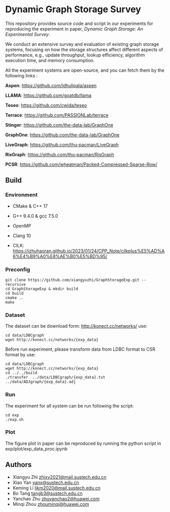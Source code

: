 # Dynamic Graph Storage Survey

This repository provides source code and script in our experiments for reproducing
the experiment in paper, _Dynamic Graph Storage: An Experimental Survey_.

We conduct an extensive survey and evaluation of existing graph storage
systems, focusing on how the storage structures affect different
aspects of performance, e.g., update throughput, lookup efficiency,
algorithm execution time, and memory consumption.

All the experiment systems are open-source, and you can fetch them by the following
links :

**Aspen**: https://github.com/ldhulipala/aspen

**LLAMA**: https://github.com/goatdb/llama

**Teseo**: https://github.com/cwida/teseo

**Terrace**: https://github.com/PASSIONLab/terrace

**Stinger**: https://github.com/the-data-lab/GraphOne

**GraphOne**: https://github.com/the-data-lab/GraphOne

**LiveGraph**: https://github.com/thu-pacman/LiveGraph

**RisGraph**: https://github.com/thu-pacman/RisGraph

**PCSR**: https://github.com/wheatman/Packed-Compressed-Sparse-Row/

## Build

### Environment
- CMake & C++ 17
- G++ 9.4.0 & gcc 7.5.0
- OpenMP
- Clang 10

- CILK: https://izhuhaoran.github.io/2023/01/24/CPP_Note/cilkplus%E5%AD%A6%E4%B9%A0%E8%AE%B0%E5%BD%95/

### Preconfig

```
git clone https://github.com/xiangyuzhi/GraphStorageExp.git --recursive
cd GraphStorageExp & mkdir build 
cd build
cmake ..
make
```

### Dataset

The dataset can be download form: http://konect.cc/networks/ use:

```
cd data/LDBCgraph
wget http://konect.cc/networks/{exp_data} 
```

Before run experiment, please transform data from LDBC format to CSR format by use:

```
cd data/LDBCgraph
wget http://konect.cc/networks/{exp_data} 
cd ../../build
./transfer  ../data/LDBCgraph/{exp_data}.txt  ../data/ADJgraph/{exp_data}.adj
```

### Run

The experiment for all system can be run following the script:

```
cd exp
./exp.sh
```

### Plot
The figure plot in paper can be reproduced by running the python script in 
exp/plot/exp_data_proc.ipynb

## Authors

- Xiangyu Zhi [zhixy2021@mail.sustech.edu.cn](zhixy2021@mail.sustech.edu.cn)
- Xiao Yan [yanx@sustech.edu.cn](yanx@sustech.edu.cn)
- Keming Li [likm2020@mail.sustech.edu.cn](likm2020@mail.sustech.edu.cn)
- Bo Tang [tangb3@sustech.edu.cn](tangb3@sustech.edu.cn)
- Yanchao Zhu [zhuyanchao2@huawei.com](zhuyanchao2@huawei.com)
- Minqi Zhou [zhouminqi@huawei.com](zhouminqi@huawei.com)



